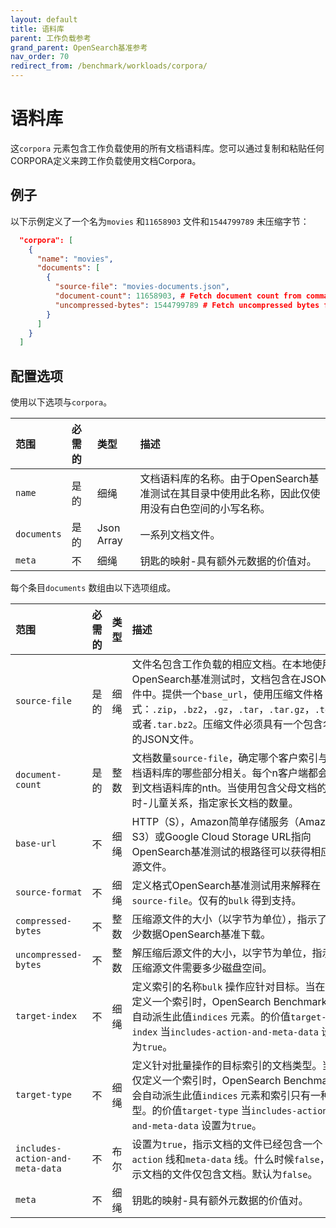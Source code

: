 ```yaml
---
layout: default
title: 语料库
parent: 工作负载参考
grand_parent: OpenSearch基准参考
nav_order: 70
redirect_from: /benchmark/workloads/corpora/
---
```


# 语料库

这`corpora` 元素包含工作负载使用的所有文档语料库。您可以通过复制和粘贴任何CORPORA定义来跨工作负载使用文档Corpora。

## 例子

以下示例定义了一个名为`movies` 和`11658903` 文件和`1544799789` 未压缩字节：

```json
  "corpora": [
    {
      "name": "movies",
      "documents": [
        {
          "source-file": "movies-documents.json",
          "document-count": 11658903, # Fetch document count from command line
          "uncompressed-bytes": 1544799789 # Fetch uncompressed bytes from command line
        }
      ]
    }
  ]
```

## 配置选项

使用以下选项与`corpora`。

范围| 必需的| 类型| 描述
:--- | :--- | :--- | :---
`name` | 是的| 细绳| 文档语料库的名称。由于OpenSearch基准测试在其目录中使用此名称，因此仅使用没有白色空间的小写名称。
`documents` | 是的| Json Array| 一系列文档文件。
`meta` | 不| 细绳| 钥匙的映射-具有额外元数据的价值对。


每个条目`documents` 数组由以下选项组成。

范围| 必需的| 类型| 描述
:--- | :--- | :--- | :---
`source-file` | 是的| 细绳| 文件名包含工作负载的相应文档。在本地使用OpenSearch基准测试时，文档包含在JSON文件中。提供一个`base_url`，使用压缩文件格式：`.zip`，`.bz2`，`.gz`，`.tar`，`.tar.gz`，`.tgz`， 或者`.tar.bz2`。压缩文件必须具有一个包含名称的JSON文件。
`document-count` | 是的| 整数| 文档数量`source-file`，确定哪个客户索引与文档语料库的哪些部分相关。每个n客户端都会收到文档语料库的nth。当使用包含父母文档的源时-儿童关系，指定家长文档的数量。
`base-url` | 不| 细绳| HTTP（S），Amazon简单存储服务（Amazon S3）或Google Cloud Storage URL指向OpenSearch基准测试的根路径可以获得相应的源文件。
`source-format` | 不| 细绳| 定义格式OpenSearch基准测试用来解释在`source-file`。仅有的`bulk` 得到支持。
`compressed-bytes` | 不| 整数| 压缩源文件的大小（以字节为单位），指示了多少数据OpenSearch基准下载。
`uncompressed-bytes` | 不| 整数| 解压缩后源文件的大小，以字节为单位，指示解压缩源文件需要多少磁盘空间。
`target-index` | 不| 细绳| 定义索引的名称`bulk` 操作应针对目标。当在仅定义一个索引时，OpenSearch Benchmark会自动派生此值`indices` 元素。的价值`target-index` 当`includes-action-and-meta-data` 设置为`true`。
`target-type` | 不| 细绳| 定义针对批量操作的目标索引的文档类型。当在仅定义一个索引时，OpenSearch Benchmark会自动派生此值`indices` 元素和索引只有一种类型。的价值`target-type` 当`includes-action-and-meta-data` 设置为`true`。
`includes-action-and-meta-data` | 不| 布尔| 设置为`true`，指示文档的文件已经包含一个`action` 线和`meta-data` 线。什么时候`false`，指示文档的文件仅包含文档。默认为`false`。
`meta` | 不| 细绳| 钥匙的映射-具有额外元数据的价值对。


